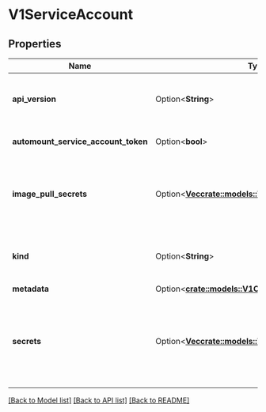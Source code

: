 # V1ServiceAccount

## Properties

Name | Type | Description | Notes
------------ | ------------- | ------------- | -------------
**api_version** | Option<**String**> | APIVersion defines the versioned schema of this representation of an object. Servers should convert recognized schemas to the latest internal value, and may reject unrecognized values. More info: https://git.k8s.io/community/contributors/devel/sig-architecture/api-conventions.md#resources | [optional]
**automount_service_account_token** | Option<**bool**> | AutomountServiceAccountToken indicates whether pods running as this service account should have an API token automatically mounted. Can be overridden at the pod level. | [optional]
**image_pull_secrets** | Option<[**Vec<crate::models::V1LocalObjectReference>**](v1.LocalObjectReference.md)> | ImagePullSecrets is a list of references to secrets in the same namespace to use for pulling any images in pods that reference this ServiceAccount. ImagePullSecrets are distinct from Secrets because Secrets can be mounted in the pod, but ImagePullSecrets are only accessed by the kubelet. More info: https://kubernetes.io/docs/concepts/containers/images/#specifying-imagepullsecrets-on-a-pod | [optional]
**kind** | Option<**String**> | Kind is a string value representing the REST resource this object represents. Servers may infer this from the endpoint the client submits requests to. Cannot be updated. In CamelCase. More info: https://git.k8s.io/community/contributors/devel/sig-architecture/api-conventions.md#types-kinds | [optional]
**metadata** | Option<[**crate::models::V1ObjectMeta**](v1.ObjectMeta.md)> |  | [optional]
**secrets** | Option<[**Vec<crate::models::V1ObjectReference>**](v1.ObjectReference.md)> | Secrets is a list of the secrets in the same namespace that pods running using this ServiceAccount are allowed to use. Pods are only limited to this list if this service account has a \"kubernetes.io/enforce-mountable-secrets\" annotation set to \"true\". This field should not be used to find auto-generated service account token secrets for use outside of pods. Instead, tokens can be requested directly using the TokenRequest API, or service account token secrets can be manually created. More info: https://kubernetes.io/docs/concepts/configuration/secret | [optional]

[[Back to Model list]](../README.md#documentation-for-models) [[Back to API list]](../README.md#documentation-for-api-endpoints) [[Back to README]](../README.md)


